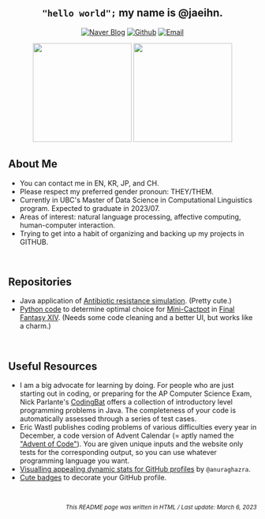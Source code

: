 <!-- Introduction --!>

<h2 align="center"><code>"hello world";</code> my name is @jaeihn.</h2>


<!-- Contact Links -->
<p align="center">
  <a href="https://blog.naver.com/z280937">
    <img alt="Naver Blog" src="https://img.shields.io/badge/NAVER-03C75A?style=for-the-badge&logo=NAVER&logoColor=FFFFFF" class="center"></a>
  <a href="https://www.github.com/jaeihn">
    <img alt="Github" src="https://img.shields.io/badge/GitHub-%2312100E.svg?&style=for-the-badge&logo=Github&logoColor=white" class="center"></a>
  <a href="mailto:jaeihn00@gmail.com">
    <img alt="Email" src="https://img.shields.io/badge/-Email-c14438?style=for-the-badge&logo=Gmail&logoColor=white" class="center"></a>
</p>


<p align="center">
    <img height="200" src="https://github-readme-stats.vercel.app/api?username=jaeihn&theme=aura_dark&show_icons=true&count_private=true">
    <img height="200" src="https://github-readme-stats.vercel.app/api/top-langs/?username=jaeihn&hide_title=true&theme=aura_dark&layout=compact">
</p>
    
<h2>About Me</h2>
<ul>
  <li>You can contact me in EN, KR, JP, and CH. </li>
  <li>Please respect my preferred gender pronoun: THEY/THEM.</li>
  <li>Currently in UBC's Master of Data Science in Computational Linguistics program. Expected to graduate in 2023/07.</li>
  <li>Areas of interest: natural language processing, affective computing, human-computer interaction.</li>
  <li>Trying to get into a habit of organizing and backing up my projects in GITHUB.</li>
</ul>
<br>


    
<h2>Repositories</h2>
<ul>
  <li>Java application of <a href="https://github.com/jaeihn/AntibioticResistanceSimulation">Antibiotic resistance simulation</a>. (Pretty cute.)
  <li><a href="https://github.com/jaeihn/FFXIV-Mini-Cactpot-Solver">Python code</a> to determine optimal choice for <a href="https://ffxiv.consolegameswiki.com/wiki/Cactpot">Mini-Cactpot</a> in <a href="https://www.finalfantasyxiv.com/">Final Fantasy XIV</a>. (Needs some code cleaning and a better UI, but works like a charm.)</li>
</ul>

<br>


<h2>Useful Resources</h2>
<ul>
  <li>I am a big advocate for learning by doing. For people who are just starting out in coding, or preparing for the AP Computer Science Exam, Nick Parlante's <a href="https://codingbat.com/java">CodingBat</a> offers a collection of introductory level programming problems in Java. The completeness of your code is automatically assessed through a series of test cases.</li>
  <li>Eric Wastl publishes coding problems of various difficulties every year in December, a code version of Advent Calendar (= aptly named the <a href="https://adventofcode.com/">"Advent of Code"</a>). You are given unique inputs and the website only tests for the corresponding output, so you can use whatever programming language you want.</li>
  <li><a href="https://github.com/anuraghazra/github-readme-stats">Visualling appealing dynamic stats for GitHub profiles</a> by <code>@anuraghazra</code>. 
  </li>
  <li><a href="https://github.com/alexandresanlim/Badges4-README.md-Profile">Cute badges</a> to decorate your GitHub profile.
  </li>
</ul>
<br>

<!-- Footer -->
<p align="right"><i><sub>This README page was written in HTML / Last update: March 6, 2023</i></sub></p>

